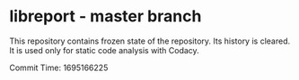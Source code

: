 # libreport - master branch

This repository contains frozen state of the repository.
Its history is cleared. It is used only for static code
analysis with Codacy.

Commit Time: 1695166225